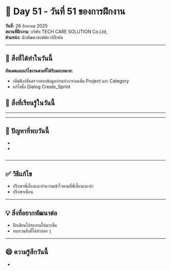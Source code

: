# 📅 Day 51 - วันที่ 51 ของการฝึกงาน
**วันที่:** 26 สิงหาคม 2025  
**สถานที่ฝึกงาน:** บริษัท TECH CARE SOLUTION Co.Ltd,  
**ตำแหน่ง:** นักพัฒนาซอฟต์แวร์ฝึกหัด


---

## 📝 สิ่งที่ได้ทำในวันนี้
**อัพเดตและแก้ไขงานตามที่ได้รับมอบหมาย:**
- เพิ่มฟังก์ชั่นตรวจสอบข้อมูลก่อนทำการกดเพิ่ม Project และ Category
- แก้ไขชื่อ Dialog Create_Sprint   
 

## 🎯 สิ่งที่เรียนรู้ในวันนี้ 


---




---

## 🤔 ปัญหาที่พบวันนี้
- 
- 


```

```


---

## ✅ วิธีแก้ไข
- ปรึกษาพี่เลี้ยงและทำความเข้าใจตามที่พี่เลี้ยงแนะนำ
- ปรึกษาเพื่อน



---

## 💡 สิ่งที่อยากพัฒนาต่อ
- ฝึกเขียนโปรแกรมให้มากขึ้น
- ทบทวนสิ่งที่ได้ทำบ่อย ๆ



---

## 😄 ความรู้สึกวันนี้
- 
